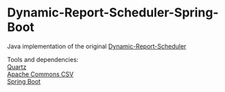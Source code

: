 # Dynamic-Report-Scheduler-Spring-Boot
Java implementation of the original [Dynamic-Report-Scheduler](https://github.com/ZareefJafar/Dynamic-Report-Scheduler/tree/main)

Tools and dependencies:\
[Quartz](https://www.quartz-scheduler.org/)\
[Apache Commons CSV](https://commons.apache.org/proper/commons-csv/)\
[Spring Boot](https://spring.io/projects/spring-boot)
